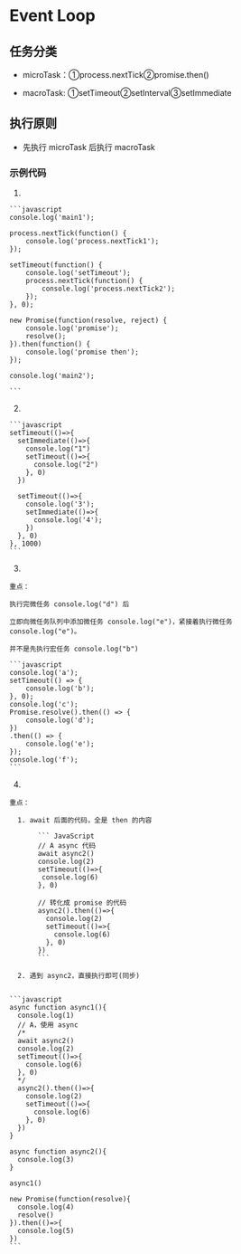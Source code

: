# Event Loop

## 任务分类

- microTask：①process.nextTick②promise.then()

- macroTask: ①setTimeout②setInterval③setImmediate

## 执行原则

- 先执行 microTask 后执行 macroTask

### 示例代码

1. 

    ```javascript
    console.log('main1');
    
    process.nextTick(function() {
        console.log('process.nextTick1');
    });
    
    setTimeout(function() {
        console.log('setTimeout');
        process.nextTick(function() {
            console.log('process.nextTick2');
        });
    }, 0);
    
    new Promise(function(resolve, reject) {
        console.log('promise');
        resolve();
    }).then(function() {
        console.log('promise then');
    });
    
    console.log('main2');
    
    ```

2. 

    ```javascript
    setTimeout(()=>{
      setImmediate(()=>{
        console.log("1")
        setTimeout(()=>{
          console.log("2")
        }, 0)
      })
    
      setTimeout(()=>{
        console.log('3');
        setImmediate(()=>{
          console.log('4');
        })
      }, 0)
    }, 1000)
    ```


3. 

    重点：
    
    执行完微任务 console.log("d") 后
    
    立即向微任务队列中添加微任务 console.log("e")，紧接着执行微任务 console.log("e")。
    
    并不是先执行宏任务 console.log("b")

    ```javascript
    console.log('a');
    setTimeout(() => {
        console.log('b');
    }, 0);
    console.log('c');
    Promise.resolve().then(() => {
        console.log('d');
    })
    .then(() => {
        console.log('e');
    });
    console.log('f');
    ```





4. 

    重点：
    
      1. await 后面的代码，全是 then 的内容
      
           ``` JavaScript
           // A async 代码
           await async2()
           console.log(2)
           setTimeout(()=>{
            console.log(6)
           }, 0)
           
           // 转化成 promise 的代码
           async2().then(()=>{
             console.log(2)
             setTimeout(()=>{
               console.log(6)
             }, 0)
           })
           ```
    
      2. 遇到 async2，直接执行即可(同步)


    ```javascript
    async function async1(){
      console.log(1)
      // A，使用 async
      /*
      await async2()
      console.log(2)
      setTimeout(()=>{
        console.log(6)
      }, 0)
      */
      async2().then(()=>{
        console.log(2)
        setTimeout(()=>{
          console.log(6)
        }, 0)
      })
    }
    
    async function async2(){
      console.log(3)
    }
    
    async1()
    
    new Promise(function(resolve){
      console.log(4)
      resolve()
    }).then(()=>{
      console.log(5)
    })
    ```





